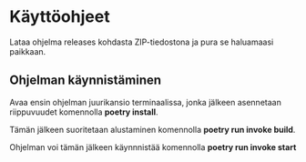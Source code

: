 # Käyttöohjeet #
  
Lataa ohjelma releases kohdasta ZIP-tiedostona ja pura se haluamaasi paikkaan.

## Ohjelman käynnistäminen

Avaa ensin ohjelman juurikansio terminaalissa, jonka jälkeen asennetaan riippuvuudet komennolla **poetry install**.

Tämän jälkeen suoritetaan alustaminen komennolla **poetry run invoke build**.

Ohjelman voi tämän jälkeen käynnnistää komennolla **poetry run invoke start**
